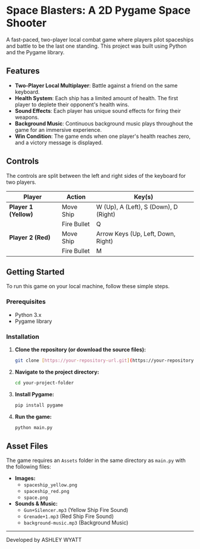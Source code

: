 # Space Blasters: A 2D Pygame Space Shooter
A fast-paced, two-player local combat game where players pilot spaceships and battle to be the last one standing. This project was built using Python and the Pygame library.

## Features

* **Two-Player Local Multiplayer**: Battle against a friend on the same keyboard.
* **Health System**: Each ship has a limited amount of health. The first player to deplete their opponent's health wins.
* **Sound Effects**: Each player has unique sound effects for firing their weapons.
* **Background Music**: Continuous background music plays throughout the game for an immersive experience.
* **Win Condition**: The game ends when one player's health reaches zero, and a victory message is displayed.

## Controls

The controls are split between the left and right sides of the keyboard for two players.

| Player            | Action          | Key(s)                             |
| ----------------- | --------------- | ---------------------------------- |
| **Player 1 (Yellow)** | Move Ship       | W (Up), A (Left), S (Down), D (Right) |
|                   | Fire Bullet     | Q                                  |
| **Player 2 (Red)** | Move Ship       | Arrow Keys (Up, Left, Down, Right) |
|                   | Fire Bullet     | M                                  |

## Getting Started

To run this game on your local machine, follow these simple steps.

### Prerequisites

* Python 3.x
* Pygame library

### Installation

1.  **Clone the repository (or download the source files):**
    ```sh
    git clone [https://your-repository-url.git](https://your-repository-url.git)
    ```

2.  **Navigate to the project directory:**
    ```sh
    cd your-project-folder
    ```

3.  **Install Pygame:**
    ```sh
    pip install pygame
    ```

4.  **Run the game:**
    ```sh
    python main.py
    ```

## Asset Files

The game requires an `Assets` folder in the same directory as `main.py` with the following files:

* **Images:**
    * `spaceship_yellow.png`
    * `spaceship_red.png`
    * `space.png`
* **Sounds & Music:**
    * `Gun+Silencer.mp3` (Yellow Ship Fire Sound)
    * `Grenade+1.mp3` (Red Ship Fire Sound)
    * `background-music.mp3` (Background Music)

---

Developed by ASHLEY WYATT 
